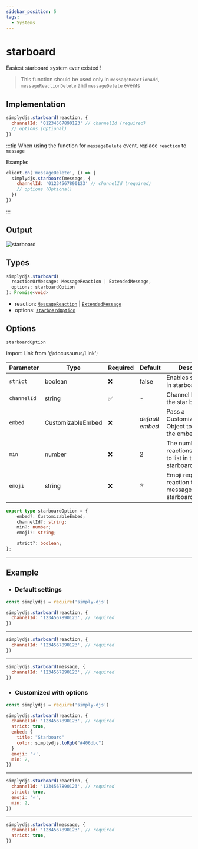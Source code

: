 ```yaml
---
sidebar_position: 5
tags:
  - Systems
---
```


# starboard

Easiest starboard system ever existed !

> This function should be used only in `messageReactionAdd`, `messageReactionDelete` and `messageDelete` events

## Implementation

```js
simplydjs.starboard(reaction, {
  channelId: '01234567890123' // channelId (required)
  // options (Optional)
})
```


:::tip
  When using the function for `messageDelete` event, replace `reaction` to `message`

  Example:

  ```js
  client.on('messageDelete', () => {
    simplydjs.starboard(message, {
      channelId: '01234567890123' // channelId (required)
      // options (Optional)
    })
  })
  ```
:::

## Output

![starboard](https://i.postimg.cc/mrGmsb6L/image.png)


## Types
```ts
simplydjs.starboard(
  reactionOrMessage: MessageReaction | ExtendedMessage,
  options: starboardOption
): Promise<void>
```

- reaction: [`MessageReaction`](https://old.discordjs.dev/#/docs/discord.js/main/class/MessageReaction) | [`ExtendedMessage`](/docs/typedef/ExtendedMessage)
- options: [`starboardOption`](#starboardoption)

## Options

`starboardOption`

import Link from '@docusaurus/Link';

| Parameter | Type | Required | Default    | Description |
| --------- | ----- | -------- | -------- | ---------- |
| `strict` | <Link to="https://developer.mozilla.org/en-US/docs/Web/JavaScript/Reference/Global_Objects/Boolean">boolean</Link>       | ❌ | false | Enables strict mode in starboard |
| `channelId`       | <Link to="https://old.discordjs.dev/#/docs/discord.js/main/class/TextChannel?scrollTo=id">string</Link>  | ✅  | - | Channel Id to send the star board    |
| `embed` | <Link to="/docs/typedef/CustomizableEmbed">CustomizableEmbed</Link>         | ❌  | _default embed_  | Pass a CustomizableEmbed Object to customize the embed  |
| `min`   | <Link to="https://developer.mozilla.org/en-US/docs/Web/JavaScript/Reference/Global_Objects/Number">number</Link>     | ❌  | 2 | The number of reactions required to list in the starboard |
| `emoji`   | <Link to="https://developer.mozilla.org/en-US/docs/Web/JavaScript/Reference/Global_Objects/String">string</Link>     | ❌        | ⭐ | Emoji required as reaction to list the message on the starboard |

```ts
export type starboardOption = {
	embed?: CustomizableEmbed;
	channelId?: string;
	min?: number;
	emoji?: string;

	strict?: boolean;
};
```

--------------------

## Example



- ### Default settings

```js title="messageReactionAdd.js"
const simplydjs = require('simply-djs')

simplydjs.starboard(reaction, {
  channelId: '1234567890123', // required
})
```

--------------------

```js title="messageReactionRemove.js"
simplydjs.starboard(reaction, {
  channelId: '1234567890123', // required
})
```

--------------------

```js title="messageDelete.js"
simplydjs.starboard(message, {
  channelId: '1234567890123', // required
})
```

- ### Customized with options


```js title="messageReactionAdd.js"
const simplydjs = require('simply-djs')

simplydjs.starboard(reaction, {
  channelId: '1234567890123', // required
  strict: true,
  embed: {
    title: "Starboard"
    color: simplydjs.toRgb("#406dbc")
  }
  emoji: '⭐',
  min: 2,
})
```

--------------------

```js title="messageReactionRemove.js"
simplydjs.starboard(reaction, {
  channelId: '1234567890123', // required
  strict: true,
  emoji: '⭐',
  min: 2,
})
```

--------------------

```js title="messageDelete.js"
simplydjs.starboard(message, {
  channelId: '1234567890123', // required
  strict: true,
})
```